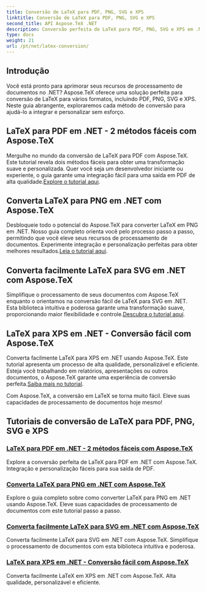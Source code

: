 ```yaml
---
title: Conversão de LaTeX para PDF, PNG, SVG e XPS
linktitle: Conversão de LaTeX para PDF, PNG, SVG e XPS
second_title: API Aspose.TeX .NET
description: Conversão perfeita de LaTeX para PDF, PNG, SVG e XPS em .NET com Aspose.TeX. Integração fácil para saída de PDF personalizada e de alta qualidade.
type: docs
weight: 21
url: /pt/net/latex-conversion/
---
```

## Introdução

Você está pronto para aprimorar seus recursos de processamento de documentos no .NET? Aspose.TeX oferece uma solução perfeita para conversão de LaTeX para vários formatos, incluindo PDF, PNG, SVG e XPS. Neste guia abrangente, exploraremos cada método de conversão para ajudá-lo a integrar e personalizar sem esforço.

## LaTeX para PDF em .NET - 2 métodos fáceis com Aspose.TeX

 Mergulhe no mundo da conversão de LaTeX para PDF com Aspose.TeX. Este tutorial revela dois métodos fáceis para obter uma transformação suave e personalizada. Quer você seja um desenvolvedor iniciante ou experiente, o guia garante uma integração fácil para uma saída em PDF de alta qualidade.[Explore o tutorial aqui](./to-pdf/).

## Converta LaTeX para PNG em .NET com Aspose.TeX

 Desbloqueie todo o potencial do Aspose.TeX para converter LaTeX em PNG em .NET. Nosso guia completo orienta você pelo processo passo a passo, permitindo que você eleve seus recursos de processamento de documentos. Experimente integração e personalização perfeitas para obter melhores resultados.[Leia o tutorial aqui](./to-png/).

## Converta facilmente LaTeX para SVG em .NET com Aspose.TeX

 Simplifique o processamento de seus documentos com Aspose.TeX enquanto o orientamos na conversão fácil de LaTeX para SVG em .NET. Esta biblioteca intuitiva e poderosa garante uma transformação suave, proporcionando maior flexibilidade e controle.[Descubra o tutorial aqui](./to-svg/).

## LaTeX para XPS em .NET - Conversão fácil com Aspose.TeX

 Converta facilmente LaTeX para XPS em .NET usando Aspose.TeX. Este tutorial apresenta um processo de alta qualidade, personalizável e eficiente. Esteja você trabalhando em relatórios, apresentações ou outros documentos, o Aspose.TeX garante uma experiência de conversão perfeita.[Saiba mais no tutorial](./to-xps/).

Com Aspose.TeX, a conversão em LaTeX se torna muito fácil. Eleve suas capacidades de processamento de documentos hoje mesmo!
## Tutoriais de conversão de LaTeX para PDF, PNG, SVG e XPS
### [LaTeX para PDF em .NET - 2 métodos fáceis com Aspose.TeX](./to-pdf/)
Explore a conversão perfeita de LaTeX para PDF em .NET com Aspose.TeX. Integração e personalização fáceis para sua saída de PDF.
### [Converta LaTeX para PNG em .NET com Aspose.TeX](./to-png/)
Explore o guia completo sobre como converter LaTeX para PNG em .NET usando Aspose.TeX. Eleve suas capacidades de processamento de documentos com este tutorial passo a passo.
### [Converta facilmente LaTeX para SVG em .NET com Aspose.TeX](./to-svg/)
Converta facilmente LaTeX para SVG em .NET com Aspose.TeX. Simplifique o processamento de documentos com esta biblioteca intuitiva e poderosa.
### [LaTeX para XPS em .NET - Conversão fácil com Aspose.TeX](./to-xps/)
Converta facilmente LaTeX em XPS em .NET com Aspose.TeX. Alta qualidade, personalizável e eficiente.
